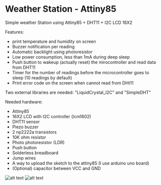 # Weather Station - Attiny85
Simple weather Station using Attiny85 + DHT11 +  I2C LCD 16X2

Features:
* print temperature and humidity on screen
* Buzzer notification per reading
* Automatic backlight using photoresistor
* Low power consumption, less than 1mA during deep sleep
* Push button to wakeup (actually reset) the mirocontroller and read data from DHT11
* Timer for the number of readings before the microcontroller goes to sleep (10 readings by default)
* Print error code on the screen when cannot read from DHt11


Two external libraries are needed: "LiquidCrystal_I2C" and "SimpleDHT"


Needed hardware:
* Attiny85
* 16X2 LCD with I2C controller (lcm1602)
* DHT11 sensor
* Piezo buzzer
* 2 np2222a transistors
* 10K ohm resistor
* Photo photoresistor (LDR)
* Push button
* Solderless breadboard
* Jump wires
* A way to upload the sketch to the attiny85 (I use arduino uno board)
* (Optional) capacitor between VCC and GND


![alt text](https://raw.githubusercontent.com/HA4ever37/Weather_Station-Attiny85/master/HDT11_attiny85_bb.png)
![alt text](https://raw.githubusercontent.com/HA4ever37/Weather_Station-Attiny85/master/Weather-Station-Attiny85.jpg)
